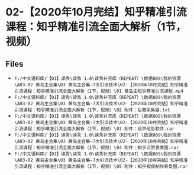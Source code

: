 # 02-【2020年10月完结】知乎精准引流课程：知乎精准引流全面大解析（1节，视频）

## Files

- `F:/中文语料库/【01】读秀\读秀 1.0\读秀补充库（REPEAT）\数据009\我的资源\A03-02 黄岛主合集\03 黄岛主合集-7大引流技术\02-【2020年10月完结】知乎精准引流课程：知乎精准引流全面大解析（1节，视频）\01 黄岛主知乎精准引流课程.mp4`
- `F:/中文语料库/【01】读秀\读秀 1.0\读秀补充库（REPEAT）\数据009\我的资源\A03-02 黄岛主合集\03 黄岛主合集-7大引流技术\02-【2020年10月完结】知乎精准引流课程：知乎精准引流全面大解析（1节，视频）\02 附件：后裔采集器.txt`
- `F:/中文语料库/【01】读秀\读秀 1.0\读秀补充库（REPEAT）\数据009\我的资源\A03-02 黄岛主合集\03 黄岛主合集-7大引流技术\02-【2020年10月完结】知乎精准引流课程：知乎精准引流全面大解析（1节，视频）\03 附件：绘声绘影软件.rar`
- `F:/中文语料库/【01】读秀\读秀 1.0\读秀补充库（REPEAT）\数据009\我的资源\A03-02 黄岛主合集\03 黄岛主合集-7大引流技术\02-【2020年10月完结】知乎精准引流课程：知乎精准引流全面大解析（1节，视频）\04 附件：知乎点赞表情图.rar`
- `F:/中文语料库/【01】读秀\读秀 1.0\读秀补充库（REPEAT）\数据009\我的资源\A03-02 黄岛主合集\03 黄岛主合集-7大引流技术\02-【2020年10月完结】知乎精准引流课程：知乎精准引流全面大解析（1节，视频）\05 附件：知乎视频制作背景图.rar`
